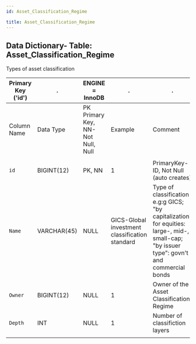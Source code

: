 ```yaml
---
id: Asset_Classification_Regime

title: Asset_Classification_Regime
---
```


## Data Dictionary- Table: Asset_Classification_Regime

Types of asset classification 
  
 
| Primary Key ('id')|.|ENGINE = InnoDB|.|.|
|---|---|---|---|---|
|Column Name| Data Type|PK Primary Key, NN-Not Null, Null|Example|Comment|
||
|`id` |BIGINT(12)|PK, NN|1|PrimaryKey-ID, Not Null (auto creates)|
|`Name`| VARCHAR(45)| NULL|GICS-Global investment classification standard| Type of classification e.g:g GICS; "by capitalization" for equities: large-, mid-, small-cap; "by issuer type": govn't and commercial bonds|
|`Owner`| BIGINT(12)| NULL|1|Owner of the Asset Classification Regime |
|`Depth`|INT| NULL|1|Number of classifiction layers|
||
